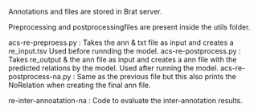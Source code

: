 Annotations and files are stored in Brat server.

Preprocessing and postprocessingfiles are present inside the utils folder.

acs-re-preproess.py       : Takes the ann & txt file as input and creates a re_input.tsv
                            Used before runnding the model.
acs-re-postprocess.py     : Takes re_output & the ann file as input and creates a ann file with the predicted relations by the model.
			    Used after running the model. 
acs-re-postprocess-na.py  : Same as the previous file but this also prints the NoRelation when creating the final ann file.


re-inter-annoatation-na   : Code to evaluate the inter-annotation results.   




